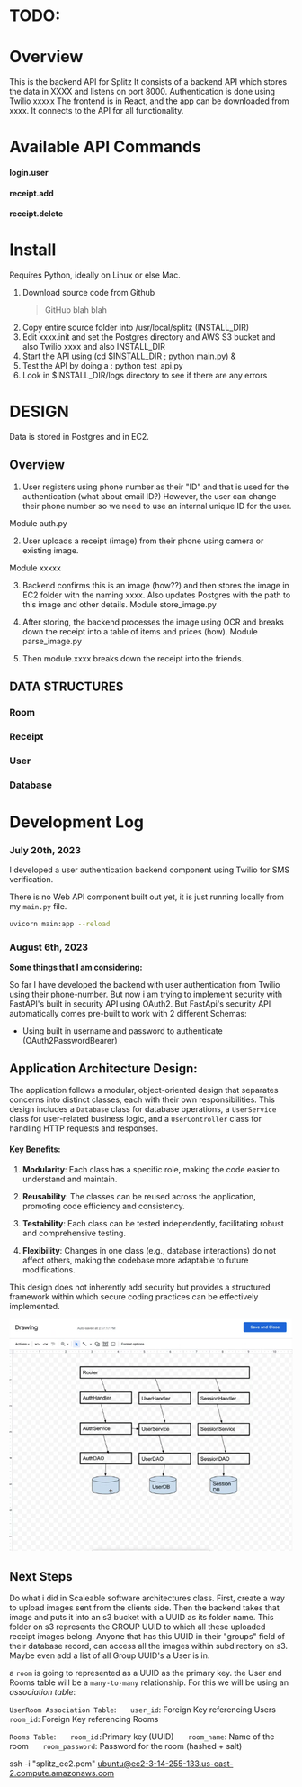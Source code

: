 # TODO:

# Overview

This is the backend API for Splitz
It consists of a backend API which stores the data in XXXX and listens on port 8000. Authentication is done using Twilio xxxxx
The frontend is in React, and the app can be downloaded from xxxx.
It connects to the API for all functionality.

# Available API Commands

#### login.user

#### receipt.add

#### receipt.delete

# Install

Requires Python, ideally on Linux or else Mac.

1.  Download source code from Github
    > GitHub blah blah
2.  Copy entire source folder into /usr/local/splitz (INSTALL_DIR)
3.  Edit xxxx.init and set the Postgres directory and AWS S3 bucket and also Twilio xxxx and also INSTALL_DIR
4.  Start the API using (cd $INSTALL_DIR ; python main.py) &
5.  Test the API by doing a : python test_api.py
6.  Look in $INSTALL_DIR/logs directory to see if there are any errors

# DESIGN

Data is stored in Postgres and in EC2.

## Overview

1. User registers using phone number as their "ID" and that is used for the authentication (what about email ID?)
   However, the user can change their phone number so we need to use an internal unique ID for the user.

Module auth.py

2. User uploads a receipt (image) from their phone using camera or existing image.

Module xxxxx

3. Backend confirms this is an image (how??) and then stores the image in EC2 folder with the naming xxxx. Also updates Postgres with the path to this image and other details. Module store_image.py

4. After storing, the backend processes the image using OCR and breaks down the receipt into a table of items and prices (how). Module parse_image.py

5. Then module.xxxx breaks down the receipt into the friends.

## DATA STRUCTURES

### Room

### Receipt

### User

### Database

# Development Log

### July 20th, 2023

I developed a user authentication backend component using Twilio for SMS verification.

There is no Web API component built out yet, it is just running locally from my `main.py` file.

```bash
uvicorn main:app --reload
```

### August 6th, 2023

**Some things that I am considering:**

So far I have developed the backend with user authentication from Twilio using their phone-number. But now i am trying to implement security with FastAPI's built in security API using OAuth2. But FastApi's security API automatically comes pre-built to work with 2 different Schemas:

- Using built in username and password to authenticate (OAuth2PasswordBearer)

## **Application Architecture Design:**

The application follows a modular, object-oriented design that separates concerns into distinct classes, each with their own responsibilities. This design includes a `Database` class for database operations, a `UserService` class for user-related business logic, and a `UserController` class for handling HTTP requests and responses.

#### **Key Benefits:**

1. **Modularity**: Each class has a specific role, making the code easier to understand and maintain.

2. **Reusability**: The classes can be reused across the application, promoting code efficiency and consistency.

3. **Testability**: Each class can be tested independently, facilitating robust and comprehensive testing.

4. **Flexibility**: Changes in one class (e.g., database interactions) do not affect others, making the codebase more adaptable to future modifications.

This design does not inherently add security but provides a structured framework within which secure coding practices can be effectively implemented.

![design drawing](assets/UserService.png)

## Next Steps

Do what i did in Scaleable software architectures class. First, create a way to upload images sent from the clients side. Then the backend takes that image and puts it into an s3 bucket with a UUID as its folder name. This folder on s3 represents the GROUP UUID to which all these uploaded receipt images belong. Anyone that has this UUID in their "groups" field of their database record, can access all the images within subdirectory on s3. Maybe even add a list of all Group UUID's a User is in.

a `room` is going to represented as a UUID as the primary key. the User and Rooms table will be a `many-to-many` relationship. For this we will be using an _association table_:

`UserRoom Association Table`:
`   user_id`: Foreign Key referencing Users
`    room_id`: Foreign Key referencing Rooms

`Rooms Table`:
`   room_id:`Primary key (UUID)
`   room_name`: Name of the room
`   room_password`: Password for the room (hashed + salt)

ssh -i "splitz_ec2.pem" ubuntu@ec2-3-14-255-133.us-east-2.compute.amazonaws.com
